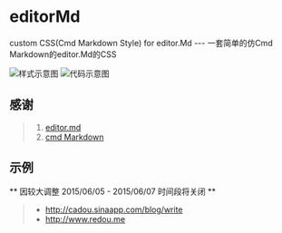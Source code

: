 # editorMd
custom CSS(Cmd Markdown Style) for editor.Md --- 一套简单的仿Cmd Markdown的editor.Md的CSS

![样式示意图](http://cadou-media.stor.sinaapp.com/github/editorpic.png)
![代码示意图](http://cadou-media.stor.sinaapp.com/github/codeeditor.png)


## 感谢
> 1. [editor.md](https://github.com/pandao/editor.md)
> 2. [cmd Markdown](https://www.zybuluo.com/mdeditor)

## 示例
** 因较大调整 2015/06/05 - 2015/06/07 时间段将关闭 **
> - http://cadou.sinaapp.com/blog/write
> - http://www.redou.me
